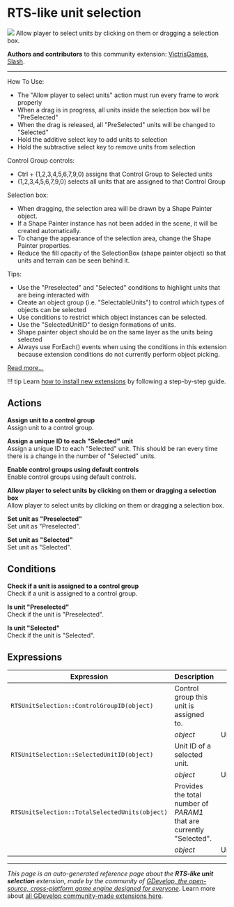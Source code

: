 # RTS-like unit selection

<img src="https://resources.gdevelop-app.com/assets/Icons/pencil-box-outline.svg" class="extension-icon"></img>
Allow player to select units by clicking on them or dragging a selection box.

**Authors and contributors** to this community extension: [VictrisGames](https://gd.games/VictrisGames), [Slash](https://gd.games/Slash).

---

How To Use:

- The "Allow player to select units" action must run every frame to work properly
- When a drag is in progress, all units inside the selection box will be "PreSelected"
- When the drag is released, all "PreSelected" units will be changed to "Selected"
- Hold the additive select key to add units to selection
- Hold the subtractive select key to remove units from selection

Control Group controls:

- Ctrl + (1,2,3,4,5,6,7,9,0) assigns that Control Group to Selected units
- (1,2,3,4,5,6,7,9,0) selects all units that are assigned to that Control Group

Selection box:

- When dragging, the selection area will be drawn by a Shape Painter object. 
- If a Shape Painter instance has not been added in the scene, it will be created automatically.
- To change the appearance of the selection area, change the Shape Painter properties.
- Reduce the fill opacity of the SelectionBox (shape painter object) so that units and terrain can be seen behind it.

Tips:

- Use the "Preselected" and "Selected" conditions to highlight units that are being interacted with
- Create an object group (i.e. "SelectableUnits") to control which types of objects can be selected
- Use conditions to restrict which object instances can be selected. 
- Use the "SelectedUnitID" to design formations of units.
- Shape painter object should be on the same layer as the units being selected
- Always use ForEach() events when using the conditions in this extension because extension conditions do not currently perform object picking.

[Read more...](https://victrisgames.itch.io/rts-like-unit-selection)

!!! tip
    Learn [how to install new extensions](/gdevelop5/extensions/search) by following a step-by-step guide.

## Actions

**Assign unit to a control group**  
Assign unit to a control group.

**Assign a unique ID to each "Selected" unit**  
Assign a unique ID to each "Selected" unit.  This should be ran every time there is a change in the number of "Selected" units.

**Enable control groups using default controls**  
Enable control groups using default controls.

**Allow player to select units by clicking on them or dragging a selection box**  
Allow player to select units by clicking on them or dragging a selection box.

**Set unit as "Preselected"**  
Set unit as "Preselected".

**Set unit as "Selected"**  
Set unit as "Selected".

## Conditions

**Check if a unit is assigned to a control group**  
Check if a unit is assigned to a control group.

**Is unit "Preselected"**  
Check if the unit is "Preselected".

**Is unit "Selected"**  
Check if the unit is "Selected".

## Expressions

| Expression | Description |  |
|-----|-----|-----|
| `RTSUnitSelection::ControlGroupID(object)` | Control group this unit is assigned to. ||
| | _object_ | Unit |
| `RTSUnitSelection::SelectedUnitID(object)` | Unit ID of a selected unit. ||
| | _object_ | Unit |
| `RTSUnitSelection::TotalSelectedUnits(object)` | Provides the total number of _PARAM1_ that are currently "Selected". ||
| | _object_ | Unit |

---

*This page is an auto-generated reference page about the **RTS-like unit selection** extension, made by the community of [GDevelop, the open-source, cross-platform game engine designed for everyone](https://gdevelop.io/).* Learn more about [all GDevelop community-made extensions here](/gdevelop5/extensions).